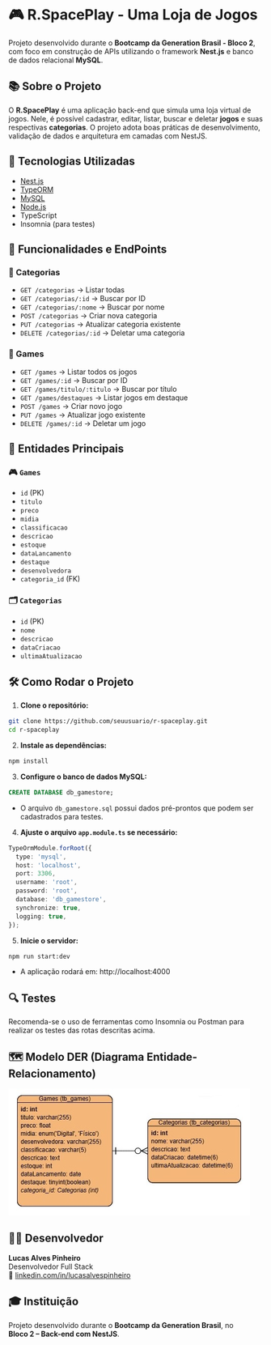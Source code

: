 # 🎮 R.SpacePlay - Uma Loja de Jogos

Projeto desenvolvido durante o **Bootcamp da Generation Brasil - Bloco 2**, com foco em construção de APIs utilizando o framework **Nest.js** e banco de dados relacional **MySQL**.


## 📚 Sobre o Projeto

O **R.SpacePlay** é uma aplicação back-end que simula uma loja virtual de jogos. Nele, é possível cadastrar, editar, listar, buscar e deletar **jogos** e suas respectivas **categorias**. O projeto adota boas práticas de desenvolvimento, validação de dados e arquitetura em camadas com NestJS.


## 🚀 Tecnologias Utilizadas

- [Nest.js](https://nestjs.com/)
- [TypeORM](https://typeorm.io/)
- [MySQL](https://www.mysql.com/)
- [Node.js](https://nodejs.org/)
- TypeScript
- Insomnia (para testes)


## 🧠 Funcionalidades e EndPoints

### 🔹 Categorias
- `GET /categorias` → Listar todas
- `GET /categorias/:id` → Buscar por ID
- `GET /categorias/:nome` → Buscar por nome
- `POST /categorias` → Criar nova categoria
- `PUT /categorias` → Atualizar categoria existente
- `DELETE /categorias/:id` → Deletar uma categoria

### 🔹 Games
- `GET /games` → Listar todos os jogos
- `GET /games/:id` → Buscar por ID
- `GET /games/titulo/:titulo` → Buscar por título
- `GET /games/destaques` → Listar jogos em destaque
- `POST /games` → Criar novo jogo
- `PUT /games` → Atualizar jogo existente
- `DELETE /games/:id` → Deletar um jogo


## 🧾 Entidades Principais

### 🎮 `Games`
- `id` (PK)
- `titulo`
- `preco`
- `midia`
- `classificacao`
- `descricao`
- `estoque`
- `dataLancamento`
- `destaque`
- `desenvolvedora`
- `categoria_id` (FK)

### 🗂️ `Categorias`
- `id` (PK)
- `nome`
- `descricao`
- `dataCriacao`
- `ultimaAtualizacao`


## 🛠️ Como Rodar o Projeto

1. **Clone o repositório:**

```bash
git clone https://github.com/seuusuario/r-spaceplay.git
cd r-spaceplay
```

2. **Instale as dependências:**

```bash
npm install
```

3. **Configure o banco de dados MySQL:**

```sql
CREATE DATABASE db_gamestore;
```
* O arquivo `db_gamestore.sql` possui dados pré-prontos que podem ser cadastrados para testes.

4. **Ajuste o arquivo `app.module.ts` se necessário:**

```ts
TypeOrmModule.forRoot({
  type: 'mysql',
  host: 'localhost',
  port: 3306,
  username: 'root',
  password: 'root',
  database: 'db_gamestore',
  synchronize: true,
  logging: true,
});
```

5. **Inicie o servidor:**

```bash
npm run start:dev
```
- A aplicação rodará em: http://localhost:4000

## 🔍 Testes

Recomenda-se o uso de ferramentas como Insomnia ou Postman para realizar os testes das rotas descritas acima.


## 🗺️ Modelo DER (Diagrama Entidade-Relacionamento)

<img src='./db_gamestore.jpg'>

## 👨‍💻 Desenvolvedor

**Lucas Alves Pinheiro**  
Desenvolvedor Full Stack  
🔗 [linkedin.com/in/lucasalvespinheiro](https://linkedin.com/in/lucasalvespinheiro)


## 🎓 Instituição

Projeto desenvolvido durante o **Bootcamp da Generation Brasil**, no  
**Bloco 2 – Back-end com NestJS**.